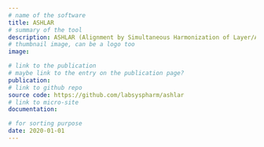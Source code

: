 ```yaml
---
# name of the software
title: ASHLAR
# summary of the tool
description: ASHLAR (Alignment by Simultaneous Harmonization of Layer/Adjacency Registration) is Python tool for image registration and stitching that is more rapid and accurate than existing methods in assembling subcellular-resolution, multi-channel images up to several square centimeters in size. ASHLAR uses Bioformats software to read virtually any microscope image files and write the OME-TIFF format files.
# thumbnail image, can be a logo too
image:

# link to the publication
# maybe link to the entry on the publication page?
publication:
# link to github repo
source code: https://github.com/labsyspharm/ashlar
# link to micro-site
documentation:

# for sorting purpose
date: 2020-01-01
---
```

